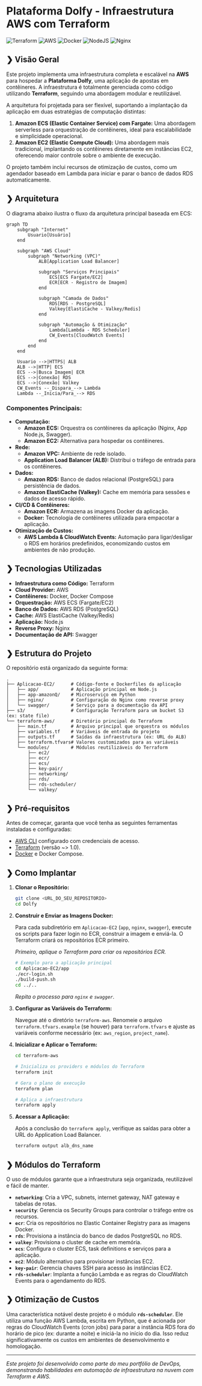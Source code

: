 # Plataforma Dolfy - Infraestrutura AWS com Terraform

![Terraform](https://img.shields.io/badge/Terraform-%237B42BC.svg?style=for-the-badge&logo=terraform&logoColor=white)
![AWS](https://img.shields.io/badge/AWS-%23FF9900.svg?style=for-the-badge&logo=amazon-aws&logoColor=white)
![Docker](https://img.shields.io/badge/docker-%230db7ed.svg?style=for-the-badge&logo=docker&logoColor=white)
![NodeJS](https://img.shields.io/badge/node.js-6DA55F?style=for-the-badge&logo=node.js&logoColor=white)
![Nginx](https://img.shields.io/badge/nginx-%23009639.svg?style=for-the-badge&logo=nginx&logoColor=white)

## ❯ Visão Geral

Este projeto implementa uma infraestrutura completa e escalável na **AWS** para hospedar a **Plataforma Dolfy**, uma aplicação de apostas em contêineres. A infraestrutura é totalmente gerenciada como código utilizando **Terraform**, seguindo uma abordagem modular e reutilizável.

A arquitetura foi projetada para ser flexível, suportando a implantação da aplicação em duas estratégias de computação distintas:
1.  **Amazon ECS (Elastic Container Service) com Fargate:** Uma abordagem serverless para orquestração de contêineres, ideal para escalabilidade e simplicidade operacional.
2.  **Amazon EC2 (Elastic Compute Cloud):** Uma abordagem mais tradicional, implantando os contêineres diretamente em instâncias EC2, oferecendo maior controle sobre o ambiente de execução.

O projeto também inclui recursos de otimização de custos, como um agendador baseado em Lambda para iniciar e parar o banco de dados RDS automaticamente.

## ❯ Arquitetura

O diagrama abaixo ilustra o fluxo da arquitetura principal baseada em ECS:

```mermaid
graph TD
    subgraph "Internet"
        Usuario[Usuário]
    end

    subgraph "AWS Cloud"
        subgraph "Networking (VPC)"
            ALB[Application Load Balancer]
            
            subgraph "Serviços Principais"
                ECS[ECS Fargate/EC2]
                ECR[ECR - Registro de Imagem]
            end

            subgraph "Camada de Dados"
                RDS[RDS - PostgreSQL]
                Valkey[ElastiCache - Valkey/Redis]
            end

            subgraph "Automação & Otimização"
                Lambda[Lambda - RDS Scheduler]
                CW_Events[CloudWatch Events]
            end
        end
    end

    Usuario -->|HTTPS| ALB
    ALB -->|HTTP| ECS
    ECS -->|Busca Imagem| ECR
    ECS -->|Conexão| RDS
    ECS -->|Conexão| Valkey
    CW_Events --_Dispara_--> Lambda
    Lambda --_Inicia/Para_--> RDS
```

### Componentes Principais:

*   **Computação:**
    *   **Amazon ECS:** Orquestra os contêineres da aplicação (Nginx, App Node.js, Swagger).
    *   **Amazon EC2:** Alternativa para hospedar os contêineres.
*   **Rede:**
    *   **Amazon VPC:** Ambiente de rede isolado.
    *   **Application Load Balancer (ALB):** Distribui o tráfego de entrada para os contêineres.
*   **Dados:**
    *   **Amazon RDS:** Banco de dados relacional (PostgreSQL) para persistência de dados.
    *   **Amazon ElastiCache (Valkey):** Cache em memória para sessões e dados de acesso rápido.
*   **CI/CD & Contêineres:**
    *   **Amazon ECR:** Armazena as imagens Docker da aplicação.
    *   **Docker:** Tecnologia de contêineres utilizada para empacotar a aplicação.
*   **Otimização de Custos:**
    *   **AWS Lambda & CloudWatch Events:** Automação para ligar/desligar o RDS em horários predefinidos, economizando custos em ambientes de não produção.

## ❯ Tecnologias Utilizadas

-   **Infraestrutura como Código:** Terraform
-   **Cloud Provider:** AWS
-   **Contêineres:** Docker, Docker Compose
-   **Orquestração:** AWS ECS (Fargate/EC2)
-   **Banco de Dados:** AWS RDS (PostgreSQL)
-   **Cache:** AWS ElastiCache (Valkey/Redis)
-   **Aplicação:** Node.js
-   **Reverse Proxy:** Nginx
-   **Documentação de API:** Swagger

## ❯ Estrutura do Projeto

O repositório está organizado da seguinte forma:

```
.
├── Aplicacao-EC2/      # Código-fonte e Dockerfiles da aplicação
│   ├── app/            # Aplicação principal em Node.js
│   ├── app-amazonQ/    # Microserviço em Python
│   ├── nginx/          # Configuração do Nginx como reverse proxy
│   └── swagger/        # Serviço para a documentação da API
├── s3/                 # Configuração Terraform para um bucket S3 (ex: state file)
└── terraform-aws/      # Diretório principal do Terraform
    ├── main.tf         # Arquivo principal que orquestra os módulos
    ├── variables.tf    # Variáveis de entrada do projeto
    ├── outputs.tf      # Saídas da infraestrutura (ex: URL do ALB)
    ├── terraform.tfvars# Valores customizados para as variáveis
    └── modules/        # Módulos reutilizáveis do Terraform
        ├── ec2/
        ├── ecr/
        ├── ecs/
        ├── key-pair/
        ├── networking/
        ├── rds/
        ├── rds-scheduler/
        └── valkey/
```

## ❯ Pré-requisitos

Antes de começar, garanta que você tenha as seguintes ferramentas instaladas e configuradas:

*   [AWS CLI](https://aws.amazon.com/cli/) configurado com credenciais de acesso.
*   [Terraform](https://www.terraform.io/downloads.html) (versão ~> 1.0).
*   [Docker](https://www.docker.com/get-started) e Docker Compose.

## ❯ Como Implantar

1.  **Clonar o Repositório:**
    ```bash
    git clone <URL_DO_SEU_REPOSITORIO>
    cd Dolfy
    ```

2.  **Construir e Enviar as Imagens Docker:**

    Para cada subdiretório em `Aplicacao-EC2` (`app`, `nginx`, `swagger`), execute os scripts para fazer login no ECR, construir a imagem e enviá-la. O Terraform criará os repositórios ECR primeiro.

    *Primeiro, aplique o Terraform para criar os repositórios ECR.*

    ```bash
    # Exemplo para a aplicação principal
    cd Aplicacao-EC2/app
    ./ecr-login.sh
    ./build-push.sh
    cd ../..
    ```
    *Repita o processo para `nginx` e `swagger`.*

3.  **Configurar as Variáveis do Terraform:**

    Navegue até o diretório `terraform-aws`. Renomeie o arquivo `terraform.tfvars.example` (se houver) para `terraform.tfvars` e ajuste as variáveis conforme necessário (ex: `aws_region`, `project_name`).

4.  **Inicializar e Aplicar o Terraform:**

    ```bash
    cd terraform-aws

    # Inicializa os providers e módulos do Terraform
    terraform init

    # Gera o plano de execução
    terraform plan

    # Aplica a infraestrutura
    terraform apply
    ```

5.  **Acessar a Aplicação:**

    Após a conclusão do `terraform apply`, verifique as saídas para obter a URL do Application Load Balancer.

    ```bash
    terraform output alb_dns_name
    ```

## ❯ Módulos do Terraform

O uso de módulos garante que a infraestrutura seja organizada, reutilizável e fácil de manter.

-   **`networking`**: Cria a VPC, subnets, internet gateway, NAT gateway e tabelas de rotas.
-   **`security`**: Gerencia os Security Groups para controlar o tráfego entre os recursos.
-   **`ecr`**: Cria os repositórios no Elastic Container Registry para as imagens Docker.
-   **`rds`**: Provisiona a instância do banco de dados PostgreSQL no RDS.
-   **`valkey`**: Provisiona o cluster de cache em memória.
-   **`ecs`**: Configura o cluster ECS, task definitions e serviços para a aplicação.
-   **`ec2`**: Módulo alternativo para provisionar instâncias EC2.
-   **`key-pair`**: Gerencia chaves SSH para acesso às instâncias EC2.
-   **`rds-scheduler`**: Implanta a função Lambda e as regras do CloudWatch Events para o agendamento do RDS.

## ❯ Otimização de Custos

Uma característica notável deste projeto é o módulo **`rds-scheduler`**. Ele utiliza uma função AWS Lambda, escrita em Python, que é acionada por regras do CloudWatch Events (cron jobs) para parar a instância RDS fora do horário de pico (ex: durante a noite) e iniciá-la no início do dia. Isso reduz significativamente os custos em ambientes de desenvolvimento e homologação.

---
*Este projeto foi desenvolvido como parte do meu portfólio de DevOps, demonstrando habilidades em automação de infraestrutura na nuvem com Terraform e AWS.*
